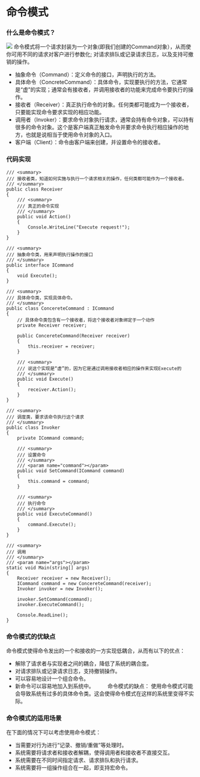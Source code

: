 # 命令模式
### 什么是命令模式？
![](http://owvsetuqu.bkt.clouddn.com/image/designpattern/Command.png)
命令模式将一个请求封装为一个对象(即我们创建的Command对象），从而使你可用不同的请求对客户进行参数化; 对请求排队或记录请求日志，以及支持可撤销的操作。
- 抽象命令（Command）：定义命令的接口，声明执行的方法。
- 具体命令（ConcreteCommand）：具体命令，实现要执行的方法，它通常是“虚”的实现；通常会有接收者，并调用接收者的功能来完成命令要执行的操作。
- 接收者（Receiver）：真正执行命令的对象。任何类都可能成为一个接收者，只要能实现命令要求实现的相应功能。
- 调用者（Invoker）：要求命令对象执行请求，通常会持有命令对象，可以持有很多的命令对象。这个是客户端真正触发命令并要求命令执行相应操作的地方，也就是说相当于使用命令对象的入口。
- 客户端（Client）：命令由客户端来创建，并设置命令的接收者。

### 代码实现

 	/// <summary>
    /// 接收者类，知道如何实施与执行一个请求相关的操作，任何类都可能作为一个接收者。
    /// </summary>
    public class Receiver
    {
        /// <summary>
        /// 真正的命令实现
        /// </summary>
        public void Action()
        {
            Console.WriteLine("Execute request!");
        }
    }

	/// <summary>
    /// 抽象命令类，用来声明执行操作的接口
    /// </summary>
    public interface ICommand
    {
        void Execute();
    }

	/// <summary>
    /// 具体命令类，实现具体命令。
    /// </summary>
    public class ConcereteCommand : ICommand
    {
        // 具体命令类包含有一个接收者，将这个接收者对象绑定于一个动作
        private Receiver receiver;

        public ConcereteCommand(Receiver receiver)
        {
            this.receiver = receiver;
        }

        /// <summary>
        /// 说这个实现是“虚”的，因为它是通过调用接收者相应的操作来实现Execute的
        /// </summary>
        public void Execute()
        {
            receiver.Action();
        }
    }

	/// <summary>
    /// 调度类，要求该命令执行这个请求
    /// </summary>
    public class Invoker
    {
        private ICommand command;

        /// <summary>
        /// 设置命令
        /// </summary>
        /// <param name="command"></param>
        public void SetCommand(ICommand command)
        {
            this.command = command;
        }

        /// <summary>
        /// 执行命令
        /// </summary>
        public void ExecuteCommand()
        {
            command.Execute();
        }
    }

	/// <summary>
    /// 调用
    /// </summary>
    /// <param name="args"></param>
    static void Main(string[] args)
    {
        Receiver receiver = new Receiver();
        ICommand command = new ConcereteCommand(receiver);
        Invoker invoker = new Invoker();

        invoker.SetCommand(command);
        invoker.ExecuteCommand();

        Console.ReadLine();
    }

### 命令模式的优缺点
命令模式使得命令发出的一个和接收的一方实现低耦合，从而有以下的优点：
- 解除了请求者与实现者之间的耦合，降低了系统的耦合度。
- 对请求排队或记录请求日志，支持撤销操作。
- 可以容易地设计一个组合命令。
- 新命令可以容易地加入到系统中。
　　
命令模式的缺点：
使用命令模式可能会导致系统有过多的具体命令类。这会使得命令模式在这样的系统里变得不实际。

### 命令模式的适用场景
在下面的情况下可以考虑使用命令模式：
- 当需要对行为进行“记录、撤销/重做”等处理时。
- 系统需要将请求者和接收者解耦，使得调用者和接收者不直接交互。
- 系统需要在不同时间指定请求、请求排队和执行请求。
- 系统需要将一组操作组合在一起，即支持宏命令。